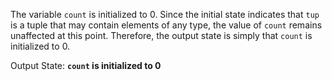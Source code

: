 The variable `count` is initialized to 0. Since the initial state indicates that `tup` is a tuple that may contain elements of any type, the value of `count` remains unaffected at this point. Therefore, the output state is simply that `count` is initialized to 0.

Output State: **`count` is initialized to 0**